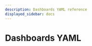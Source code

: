 ```yaml
---
description: Dashboards YAML reference
displayed_sidebar: docs
---
```


# Dashboards YAML








<FeatureNotAvailable/>
